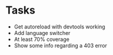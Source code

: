# Tasks
* Get autoreload with devtools working
* Add language switcher
* At least 70% coverage
* Show some info regarding a 403 error

